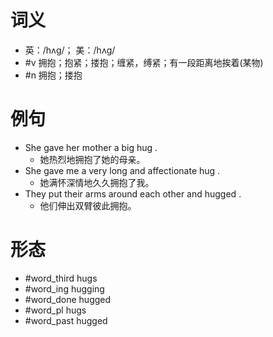 # 词义
- 英：/hʌɡ/； 美：/hʌɡ/
- #v 拥抱；抱紧；搂抱；缠紧，缚紧；有一段距离地挨着(某物)
- #n 拥抱；搂抱
# 例句
- She gave her mother a big hug .
	- 她热烈地拥抱了她的母亲。
- She gave me a very long and affectionate hug .
	- 她满怀深情地久久拥抱了我。
- They put their arms around each other and hugged .
	- 他们伸出双臂彼此拥抱。
# 形态
- #word_third hugs
- #word_ing hugging
- #word_done hugged
- #word_pl hugs
- #word_past hugged

